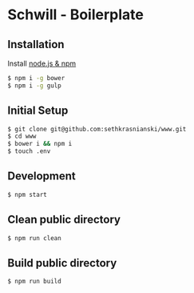 Schwill - Boilerplate
=======

## Installation
Install [node.js & npm](http://blog.npmjs.org/post/85484771375/how-to-install-npm)
```bash
$ npm i -g bower
$ npm i -g gulp
```

## Initial Setup
```bash
$ git clone git@github.com:sethkrasnianski/www.git
$ cd www
$ bower i && npm i
$ touch .env
```

## Development
```bash
$ npm start
```

## Clean public directory
```bash
$ npm run clean
```

## Build public directory
```bash
$ npm run build
```

